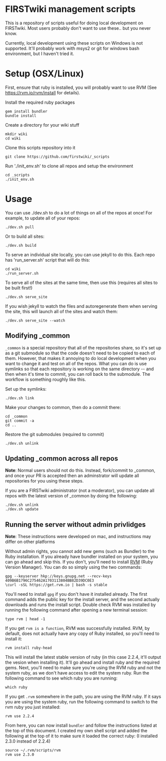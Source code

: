 FIRSTwiki management scripts
============================

This is a repository of scripts useful for doing local development on
FIRSTwiki. Most users probably don't want to use these.. but you never
know.

Currently, local development using these scripts on Windows is not
supported. It'll probably work with msys2 or git for windows bash
environment, but I haven't tried it.

Setup (OSX/Linux)
=================

First, ensure that ruby is installed, you will probably want to use RVM (See
https://rvm.io/rvm/install for details).

Install the required ruby packages

	gem install bundler
	bundle install

Create a directory for your wiki stuff

	mkdir wiki
	cd wiki

Clone this scripts repository into it

	git clone https://github.com/firstwiki/_scripts

Run './init_env.sh' to clone all repos and setup the environment

	cd _scripts
	./init_env.sh

Usage
=====

You can use ./dev.sh to do a lot of things on all of the repos at once! For example, to update all of your repos:

	./dev.sh pull

Or to build all sites:

	./dev.sh build

To serve an individual site locally, you can use jekyll to do this. Each repo has
'run_server.sh' script that will do this:

	cd wiki
	./run_server.sh

To serve all of the sites at the same time, then use this (requires all sites to
be built first!)

	./dev.sh serve_site

If you wish jekyll to watch the files and autoregenerate them when serving the
site, this will launch all of the sites and watch them:

	./dev.sh serve_site --watch

Modifying _common
-----------------

`_common` is a special repository that all of the repositories share, so it's
set up as a git submodule so that the code doesn't need to be copied to
each of them. However, that makes it annoying to do local development when
you want to change it and test on all of the repos. What you can do is use
symlinks so that each repository is working on the same directory -- and then
when it's time to commit, you can roll back to the submodule. The workflow
is something roughly like this.

Set up the symlinks:

	./dev.sh link

Make your changes to common, then do a commit there:

	cd _common
	git commit -a 
	cd ..

Restore the git submodules (required to commit)

	./dev.sh unlink

Updating _common across all repos
---------------------------------

**Note**: Normal users should not do this. Instead, fork/commit to _common,
and once your PR is accepted then an adminstrator will update all
repositories for you using these steps.

If you are a FIRSTwiki administrator (not a moderator), you can update
all repos with the latest version of _common by doing the following:

	./dev.sh unlink
	./dev.sh update

Running the server without admin privlidges
-------------------------------------------

**Note**: These instructions were developed on mac, and instructions may differ on other platforms

Without admin rights, you cannot add new gems (such as Bundler) to the Ruby installation. If you already have bundler installed on your system, you can go ahead and skip this. If you don't, you'll need to install [RVM](https://rvm.io) (Ruby Version Manager). You can do so simply using the two commands:

	gpg --keyserver hkp://keys.gnupg.net --recv-keys 409B6B1796C275462A1703113804BB82D39DC0E3
	\curl -sSL https://get.rvm.io | bash -s stable

You'll need to install `gpg` if you don't have it installed already. The first command adds the public key for the install server, and the second actually downloads and runs the install script. Double check RVM was installed by running the following command after opening a new terminal session:

	type rvm | head -1
	
If you get `rvm is a function`, RVM was successfully installed. RVM, by default, does not actually have any copy of Ruby installed, so you'll need to install it:

	rvm install ruby-head
	
This will install the latest stable version of ruby (in this case 2.2.4, it'll output the vesion when installing it). It'll go ahead and install ruby and the required gems. Next, you'll need to make sure you're using the RVM ruby and not the system ruby, as we don't have access to edit the system ruby. Run the following command to see which ruby you are running:

	which ruby
	
If you get `.rvm` somewhere in the path, you are using the RVM ruby. If it says you are using the system ruby, run the following command to switch to the rvm ruby you just installed:

	rvm use 2.2.4
	
From here, you can now install `bundler` and follow the instructions listed at the top of this document. I created my own shell script and added the following at the top of it to make sure it loaded the correct ruby: (I installed 2.3.0 instead of 2.2.4)

	source ~/.rvm/scripts/rvm
	rvm use 2.3.0

